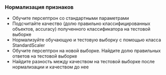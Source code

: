 ### Нормализация признаков  

- Обучите персептрон со стандартными параметрами  
- Подсчитайте качество (долю правильно классифицированных объектов, accuracy) полученного классификатора на тестовой выборке  
- Нормализуйте обучающую и тестовую выборку с помощью класса StandardScaler  
- Обучите персептрон на новой выборке. Найдите долю правильных ответов на тестовой выборке  
- Найдите разность между качеством на тестовой выборке после нормализации и качеством до нее
